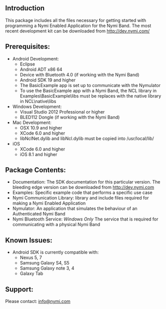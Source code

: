 Introduction
-------------
This package includes all the files necessary for getting started with programming a Nymi Enabled Application for the Nymi Band. The most recent development kit can be downloaded from http://dev.nymi.com/

Prerequisites:
--------------
- Android Development:
	- Eclipse 
	- Android ADT x86 64
	- Device with Bluetooth 4.0 (if working with the Nymi Band)
	- Android SDK 19 and higher
	- The BasicExample app is set up to communicate with the Nymulator
	- To use the BasicExample app with a Nymi Band, the NCL library in Examples\BasicExample\libs must be replaces with the native library in NCL\native\libs
- Windows Development:
	- Visual Studio 2012 Professional or higher
	- BLED112 Dongle (if working with the Nymi Band)
- Mac Development:
	- OSX 10.9 and higher
	- XCode 6.0 and higher 
	- libNclNet.dylib and libNcl.dylib must be copied into /usr/local/lib/
- iOS
	- XCode 6.0 and higher 
	- iOS 8.1 and higher 

Package Contents:
-----------------
- Documentation: The SDK documentation for this particular version. The bleeding edge version can be downloaded from http://dev.nymi.com
- Examples: Specific example code that performs a specific use case 
- Nymi Communication Library: library and include files required for making a Nymi Enabled Application
- Nymulator: An application that simulates the behaviour of an Authenticated Nymi Band
- Nymi Bluetooth Service: *Windows Only* The service that is required for communicating with a physical Nymi Band 

Known Issues:
-------------
- Android SDK is currently compatible with:
	- Nexus 5, 7
	- Samsung Galaxy S4, S5
	- Samsung Galaxy note 3, 4
	- Galaxy Tab

Support:
--------
Please contact: info@nymi.com